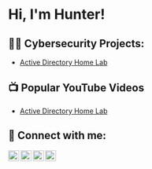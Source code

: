 <h1>Hi, I'm Hunter! </h1>

<h2>👨‍💻 Cybersecurity Projects:</h2>

- [Active Directory Home Lab](https://github.com/joshmadakor1/Algorithms-Practice)


<h2>📺 Popular YouTube Videos</h2>

- [Active Directory Home Lab](https://www.youtube.com/watch?v=a83ASGn_V_s)


<h2> 🤳 Connect with me:</h2>

[<img align="left" alt="JoshMadakor | YouTube" width="22px" src="https://cdn.jsdelivr.net/npm/simple-icons@v3/icons/youtube.svg" />][youtube]
[<img align="left" alt="JoshMadakor | Twitter" width="22px" src="https://cdn.jsdelivr.net/npm/simple-icons@v3/icons/twitter.svg" />][twitter]
[<img align="left" alt="JoshMadakor | LinkedIn" width="22px" src="https://cdn.jsdelivr.net/npm/simple-icons@v3/icons/linkedin.svg" />][linkedin]
[<img align="left" alt="JoshMadakor | Instagram" width="22px" src="https://cdn.jsdelivr.net/npm/simple-icons@v3/icons/instagram.svg" />][instagram]

[twitter]: https://twitter.com/joshmadakor
[youtube]: https://www.youtube.com/c/joshmadakor
[instagram]: https://www.instagram.com/joshmadakor/
[linkedin]: https://linkedin.com/in/huntercathey


<!---
HunterCathey/HunterCathey is a ✨ special ✨ repository because its `README.md` (this file) appears on your GitHub profile.
You can click the Preview link to take a look at your changes.
--->
